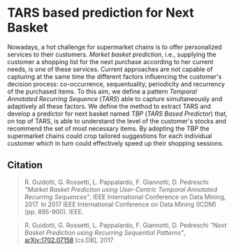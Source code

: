 # TARS based prediction for Next Basket

Nowadays, a hot challenge for supermarket chains is to offer personalized services to their customers. 
*Market basket prediction*, i.e., supplying the customer a shopping list for the next purchase according to her current needs, is one of these services.
Current approaches are not capable of capturing at the same time the different factors influencing the customer's decision process: co-occurrence, sequentuality, periodicity and recurrency of the purchased items.
To this aim, we define a pattern *Temporal Annotated Recurring Sequence* (*TARS*) able to capture simultaneously and adaptively all these factors.
We define the method to extract TARS and develop a predictor for next basket named *TBP* (*TARS Based Predictor*) that, on top of TARS, is able to understand the level of the customer's stocks and recommend the set of most necessary items.
By adopting the TBP the supermarket chains could crop tailored suggestions for each individual customer which in turn could effectively speed up their shopping sessions.

## Citation
> R. Guidotti, G. Rossetti, L. Pappalardo, F. Giannotti, D. Pedreschi 
*"Market Basket Prediction using User-Centric Temporal Annotated Recurring Sequences"*, IEEE International Conference on Data Mining, 2017. In 2017 IEEE International Conference on Data Mining (ICDM) (pp. 895-900). IEEE.

> R. Guidotti, G. Rossetti, L. Pappalardo, F. Giannotti, D. Pedreschi 
*"Next Basket Prediction using Recurring Sequential Patterns"*, [arXiv:1702.07158](https://arxiv.org/abs/1702.07158) [cs.DB], 2017

